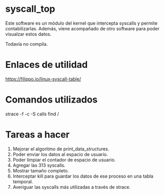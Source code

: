 # syscall_top

Este software es un módulo del kernel que intercepta syscalls y permite contabilizarlas. Además, viene acompañado de otro software para poder visualzar estos datos.

Todavía no compila.

# Enlaces de utilidad
https://filippo.io/linux-syscall-table/

# Comandos utilizados
strace -f -c -S calls find /

# Tareas a hacer
1. Mejorar el algoritmo de print_data_structures.  
2. Poder enviar los datos al espacio de usuario.  
3. Poder limpiar el contador de espacio de usuario.  
4. Agregar las 313 syscalls.  
5. Mostrar tamaño completo.  
6. Interceptar kill para guardar los datos de ese proceso en una tabla temporal.  
7. Averiguar las syscalls más utilizadas a través de strace.  
